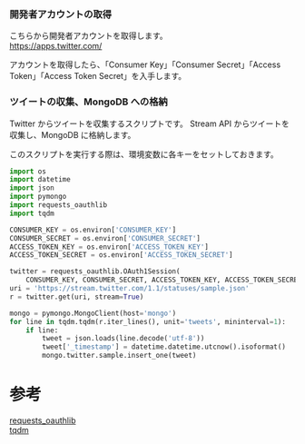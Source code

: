 ### 開発者アカウントの取得

こちらから開発者アカウントを取得します。  
https://apps.twitter.com/

アカウントを取得したら、「Consumer Key」「Consumer Secret」「Access Token」「Access Token Secret」を入手します。

### ツイートの収集、MongoDB への格納

Twitter からツイートを収集するスクリプトです。
Stream API からツイートを収集し、MongoDB に格納します。

このスクリプトを実行する際は、環境変数に各キーをセットしておきます。

```python
import os
import datetime
import json
import pymongo
import requests_oauthlib
import tqdm

CONSUMER_KEY = os.environ['CONSUMER_KEY']
CONSUMER_SECRET = os.environ['CONSUMER_SECRET']
ACCESS_TOKEN_KEY = os.environ['ACCESS_TOKEN_KEY']
ACCESS_TOKEN_SECRET = os.environ['ACCESS_TOKEN_SECRET']

twitter = requests_oauthlib.OAuth1Session(
    CONSUMER_KEY, CONSUMER_SECRET, ACCESS_TOKEN_KEY, ACCESS_TOKEN_SECRET)
uri = 'https://stream.twitter.com/1.1/statuses/sample.json'
r = twitter.get(uri, stream=True)

mongo = pymongo.MongoClient(host='mongo')
for line in tqdm.tqdm(r.iter_lines(), unit='tweets', mininterval=1):
    if line:
        tweet = json.loads(line.decode('utf-8'))
        tweet['_timestamp'] = datetime.datetime.utcnow().isoformat()
        mongo.twitter.sample.insert_one(tweet)
```

# 参考

[requests_oauthlib](https://github.com/requests/requests-oauthlib)  
[tqdm](https://github.com/tqdm/tqdm)
